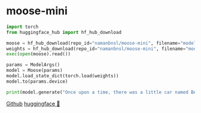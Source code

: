# moose-mini

```py
import torch
from huggingface_hub import hf_hub_download
```

```py
moose = hf_hub_download(repo_id="namanbnsl/moose-mini", filename="model.py")
weights = hf_hub_download(repo_id="namanbnsl/moose-mini", filename="model.pth")
exec(open(moose).read())

params = ModelArgs()
model = Moose(params)
model.load_state_dict(torch.load(weights))
model.to(params.device)
```

```py
print(model.generate("Once upon a time, there was a little car named Beep."))
```

[Github](https://github.com/namanbnsl/moose-mini/tree/main)
[huggingface 🤗](https://huggingface.co/namanbnsl/moose-mini/)
